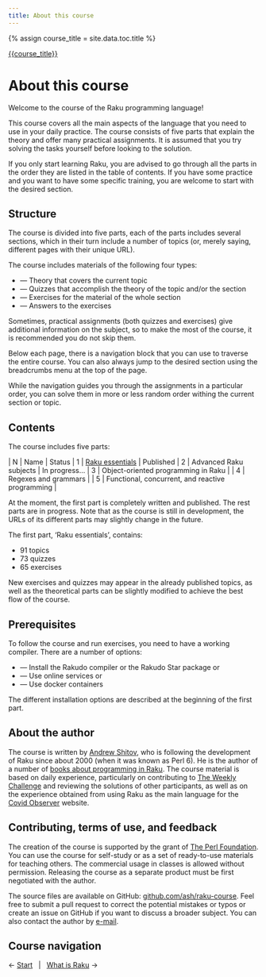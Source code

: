 ```yaml
---
title: About this course
---
```


{% assign course_title = site.data.toc.title %}

[{{course_title}}](/)

# About this course

Welcome to the course of the Raku programming language!

This course covers all the main aspects of the language that you need to use in your daily practice. The course consists of five parts that explain the theory and offer many practical assignments. It is assumed that you try solving the tasks yourself before looking to the solution.

If you only start learning Raku, you are advised to go through all the parts in the order they are listed in the table of contents. If you have some practice and you want to have some specific training, you are welcome to start with the desired section.

## Structure

The course is divided into five parts, each of the parts includes several sections, which in their turn include a number of topics (or, merely saying, different pages with their unique URL).

The course includes materials of the following four types:

* — Theory that covers the current topic
* — Quizzes that accomplish the theory of the topic and/or the section
* — Exercises for the material of the whole section
* — Answers to the exercises

Sometimes, practical assignments (both quizzes and exercises) give additional information on the subject, so to make the most of the course, it is recommended you do not skip them.

Below each page, there is a navigation block that you can use to traverse the entire course. You can also always jump to the desired section using the breadcrumbs menu at the top of the page.

While the navigation guides you through the assignments in a particular order, you can solve them in more or less random order withing the current section or topic.

## Contents

The course includes five parts:

| N | Name | Status
| 1 | [Raku essentials](/essentials) | Published
| 2 | Advanced Raku subjects | In progress<span id="ProgressBar">...</span>
| 3 | Object-oriented programming in Raku | 
| 4 | Regexes and grammars | 
| 5 | Functional, concurrent, and reactive programming | 

<script>
    let ProgressBar = document.getElementById('ProgressBar');
    let current_progress = 0;
    setInterval(function() {
        current_progress++;
        current_progress %= 6;

        let bar = '';
        for (let c = 0; c < current_progress; c++) {
            bar += ',';
        }
        bar += '...';
        for (let c = current_progress; c < 6; c++) {
            bar += ',';
        }
        
        bar = bar.substr(3, 3);
        bar = bar.replace(/,/g, '<span style="color: lightgray">.</span>');
        ProgressBar.innerHTML = bar;
    }, 200);
</script>

At the moment, the first part is completely written and published. The rest parts are in progress. Note that as the course is still in development, the URLs of its different parts may slightly change in the future.

The first part, ‘Raku essentials’, contains:

- 91 topics
- 73 quizzes
- 65 exercises

New exercises and quizzes may appear in the already published topics, as well as the theoretical parts can be slightly modified to achieve the best flow of the course.

## Prerequisites

To follow the course and run exercises, you need to have a working compiler. There are a number of options:

* — Install the Rakudo compiler or the Rakudo Star package or
* — Use online services or
* — Use docker containers

The different installation options are described at the beginning of the first part.

## About the author

The course is written by [Andrew Shitov](https://andrewshitov.com), who is following the development of Raku since about 2000 (when it was known as Perl 6). He is the author of a number of [books about programming in Raku](https://andrewshitov.com/books). The course material is based on daily experience, particularly on contributing to [The Weekly Challenge](https://perlweeklychallenge.org) and reviewing the solutions of other participants, as well as on the experience obtained from using Raku as the main language for the [Covid Observer](https://covid.observer) website.

## Contributing, terms of use, and feedback

The creation of the course is supported by the grant of [The Perl Foundation](https://www.perlfoundation.org). You can use the course for self-study or as a set of ready-to-use materials for teaching others. The commercial usage in classes is allowed without permission. Releasing the course as a separate product must be first negotiated with the author.

The source files are available on GitHub: [github.com/ash/raku-course](https://github.com/ash/raku-course). Feel free to submit a pull request to correct the potential mistakes or typos or create an issue on GitHub if you want to discuss a broader subject. You can also contact the author by [e-mail](mailto:andy@shitov.ru).

## Course navigation

← [Start](../) 
&nbsp;&nbsp;|&nbsp;&nbsp;
[What is Raku](../essentials/what-is-raku) →
